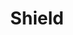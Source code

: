 ---
title: "Shield"
permalink: /spells/shield/
tags:
  - Spell
available_for:
  - Sorcerer
  - Wizard
level: "1st Level"
school: "Abjuration"
comp:
  - V
  - S
duration: "1 round"
cast_time: "1 Reaction"
description: |
  An invisible barrier of magical force appears and protects you. Until the start of your next turn, you have a +5 bonus to AC, including against the triggering attack, and you take no damage from magic missile.
excerpt: "An invisible barrier of magical force appears and protects you."
source: "Basic Rules"
---
